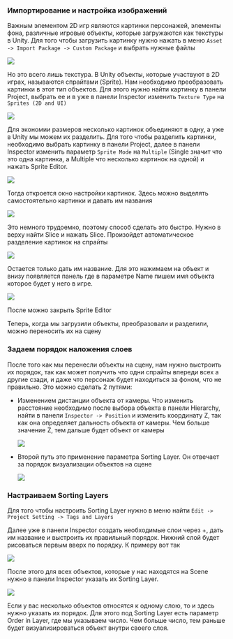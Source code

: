 ### Импортирование и настройка изображений

Важным элементом 2D игр являются картинки персонажей, элементы фона, различные игровые объекты, которые загружаются как текстуры в Unity. Для того чтобы загрузить картинку нужно нажать в меню `Asset -> Import Package -> Custom Package` и выбрать нужные файлы

![](image1.png)

Но это всего лишь текстура. В Unity объекты, которые участвуют в 2D играх, называются спрайтами (Sprite). Нам необходимо преобразовать картинки в этот тип объектов. Для этого нужно найти картинку в панели Project, выбрать ее и в уже в панели Inspector изменить `Texture Type` на `Sprites (2D and UI)`

![](image2.png)

Для экономии размеров несколько картинок объединяют в одну, а уже в Unity мы можем их разделить. Для того чтобы разделить картинки, необходимо выбрать картинку в панели Project, далее в панели Inspector изменить параметр `Sprite Mode` на `Multiple` (Single значит что это одна картинка, а Multiple что несколько картинок на одной) и нажать Sprite Editor.

![](image3.png)

Тогда откроется окно настройки картинок. Здесь можно выделять самостоятельно картинки и давать им названия

![](image4.png)

Это немного трудоемко, поэтому способ сделать это быстро. Нужно в верху найти Slice и нажать Slice. Произойдет автоматическое разделение картинок на спрайты

![](image5.png)

Остается только дать им название. Для это нажимаем на объект и внизу появляется панель где в параметре Name пишем имя объекта которое будет у него в игре.

![](image6.png)

После можно закрыть Sprite Editor

Теперь, когда мы загрузили объекты, преобразовали и разделили, можно переносить их на сцену

### Задаем порядок наложения слоев

После того как мы перенесли объекты на сцену, нам нужно выстроить их порядок, так как может получить что одни спрайты впереди всех а другие сзади, и даже что персонаж будет находиться за фоном, что не правильно. Это можно сделать 2 путями:

- Изменением дистанции объекта от камеры. Что изменить расстояние необходимо после выбора объекта в панели Hierarchy, найти в панели `Inspector -> Position` и изменить координату Z, так как она определяет дальность объекта от камеры. Чем больше значение Z, тем дальше будет объект от камеры

  ![](image7.png)
- Второй путь это применение параметра Sorting Layer. Он отвечает за порядок визуализации объектов на сцене

  ![](image8.png)

### Настраиваем Sorting Layers

Для того чтобы настроить Sorting Layer нужно в меню найти `Edit -> Project Setting -> Tags and Layers` 

Далее уже в панели Inspector создать необходимые слои через +, дать им название и выстроить их правильный порядок. Нижний слой будет рисоваться первым вверх по порядку. К примеру вот так

![](image9.png)

После этого для всех объектов, которые у нас находятся на Scene нужно в панели Inspector указать их Sorting Layer.

![](image10.png)

Если у вас несколько объектов относятся к одному слою, то и здесь нужно указать их порядок. Для этого под Sorting Layer есть параметр Order in Layer, где мы указываем число. Чем больше число, тем раньше будет визуализироваться объект внутри своего слоя. 